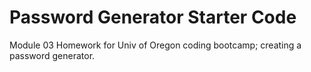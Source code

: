 # Password Generator Starter Code
Module 03 Homework for Univ of Oregon coding bootcamp; creating a password generator. 
